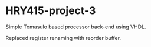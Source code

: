 # HRY415-project-3

Simple Tomasulo based processor back-end using VHDL. 

Replaced register renaming with reorder buffer.
